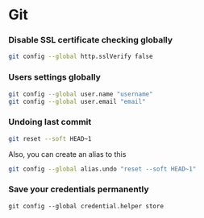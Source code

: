 # Git

### Disable SSL certificate checking globally 
```bash
git config --global http.sslVerify false 
```

### Users settings globally
```bash
git config --global user.name "username"
git config --global user.email "email"
```

### Undoing last commit 
```bash
git reset --soft HEAD~1
```

Also, you can create an alias to this
```bash
git config --global alias.undo "reset --soft HEAD~1"
```

### Save your credentials permanently
```
git config --global credential.helper store

```
